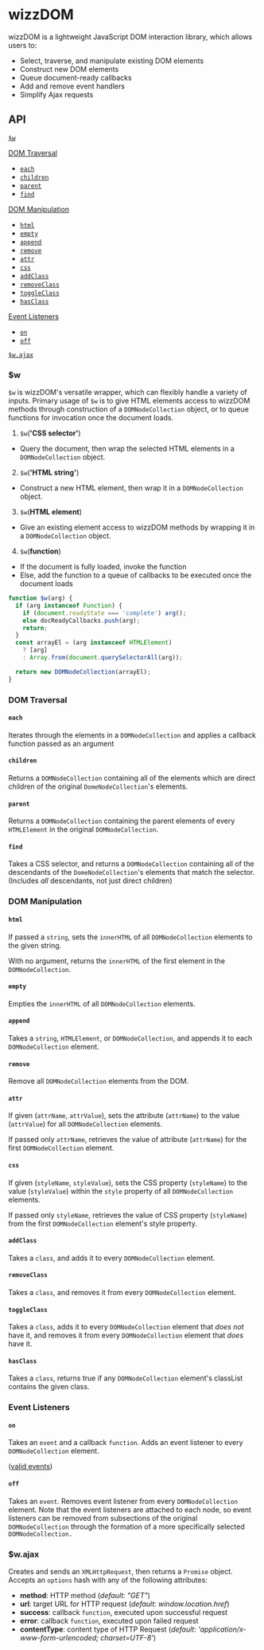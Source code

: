 # wizzDOM

wizzDOM is a lightweight JavaScript DOM interaction library, which allows users to:
  * Select, traverse, and manipulate existing DOM elements
  * Construct new DOM elements
  * Queue document-ready callbacks
  * Add and remove event handlers
  * Simplify Ajax requests

## API

[`$w`](#w)  

[DOM Traversal](#dom-traversal)  
  * [`each`](#each)  
  * [`children`](#children)  
  * [`parent`](#parent)
  * [`find`](#find)

[DOM Manipulation](#dom-manipulation)  
  * [`html`](#html)  
  * [`empty`](#empty)  
  * [`append`](#append)  
  * [`remove`](#remove)  
  * [`attr`](#attr)  
  * [`css`](#css)  
  * [`addClass`](#addclass)  
  * [`removeClass`](#removeclass)  
  * [`toggleClass`](#toggleclass)
  * [`hasClass`](#hasclass)


[Event Listeners](#event-listeners)  
  * [`on`](#on)  
  * [`off`](#off)  

[`$w.ajax`](#lajax)  

### $w

`$w` is wizzDOM's versatile wrapper, which can flexibly handle a variety of inputs. Primary usage of `$w` is to give HTML elements access to wizzDOM methods through construction of a `DOMNodeCollection` object, or to queue functions for invocation once the document loads.

1. `$w`(**'CSS selector'**)
  * Query the document, then wrap the selected HTML elements in a `DOMNodeCollection` object.


2. `$w`(**'HTML string'**)
  * Construct a new HTML element, then wrap it in a `DOMNodeCollection` object.


3. `$w`(**HTML element**)
  * Give an existing element access to wizzDOM methods by wrapping it in a `DOMNodeCollection` object.


4. `$w`(**function**)
  * If the document is fully loaded, invoke the function
  * Else, add the function to a queue of callbacks to be executed once the document loads

```javascript
function $w(arg) {
  if (arg instanceof Function) {
    if (document.readyState === 'complete') arg();
    else docReadyCallbacks.push(arg);
    return;
  }
  const arrayEl = (arg instanceof HTMLElement)
    ? [arg]
    : Array.from(document.querySelectorAll(arg));

  return new DOMNodeCollection(arrayEl);
}
```

### DOM Traversal

#### `each`

Iterates through the elements in a `DOMNodeCollection` and applies a callback function passed as an argument

#### `children`

Returns a `DOMNodeCollection` containing all of the elements which are direct children of the original `DomeNodeCollection`'s elements.

#### `parent`

Returns a `DOMNodeCollection` containing the parent elements of every `HTMLElement` in the original `DOMNodeCollection`.

#### `find`

Takes a CSS selector, and returns a `DOMNodeCollection` containing all of the descendants of the `DomeNodeCollection`'s elements that match the selector. (Includes *all* descendants, not just direct children)


### DOM Manipulation

#### `html`

If passed a `string`, sets the `innerHTML` of all `DOMNodeCollection` elements to the given string.

With no argument, returns the `innerHTML` of the first element in the `DOMNodeCollection`.  

#### `empty`

Empties the `innerHTML` of all `DOMNodeCollection` elements.

#### `append`

Takes a `string`, `HTMLElement`, or `DOMNodeCollection`, and appends it to each `DOMNodeCollection` element.

#### `remove`

Remove all `DOMNodeCollection` elements from the DOM.

#### `attr`

If given (`attrName`, `attrValue`), sets the attribute (`attrName`) to the value (`attrValue`) for all `DOMNodeCollection` elements.

If passed only `attrName`, retrieves the value of attribute (`attrName`) for the first `DOMNodeCollection` element.

#### `css`

If given (`styleName`, `styleValue`), sets the CSS property (`styleName`) to the value (`styleValue`) within the `style` property of all `DOMNodeCollection` elements.

If passed only `styleName`, retrieves the value of CSS property (`styleName`) from  the first `DOMNodeCollection` element's style property.

#### `addClass`

Takes a `class`, and adds it to every `DOMNodeCollection` element.

#### `removeClass`

Takes a `class`, and removes it from every `DOMNodeCollection` element.

#### `toggleClass`

Takes a `class`, adds it to every `DOMNodeCollection` element that *does not* have it, and removes it from every `DOMNodeCollection` element that *does* have it.

#### `hasClass`

Takes a `class`, returns true if any `DOMNodeCollection` element's classList contains the given class.

### Event Listeners

#### `on`

Takes an `event` and a callback `function`.
Adds an event listener to every `DOMNodeCollection` element.

([valid events](https://developer.mozilla.org/en-US/docs/Web/Events))

#### `off`

Takes an `event`. Removes event listener from every `DOMNodeCollection` element. Note that the event listeners are attached to each node, so event listeners can be removed from subsections of the original `DOMNodeCollection` through the formation of a more specifically selected `DOMNodeCollection.`

### $w.ajax

Creates and sends an `XMLHttpRequest`, then returns a `Promise` object.  Accepts an `options` hash with any of the following attributes:
  * __method__: HTTP method (*default: "GET"*)
  * __url__: target URL for HTTP request (*default: window.location.href*)
  * __success__: callback `function`, executed upon successful request
  * __error__: callback `function`, executed upon failed request
  * __contentType__: content type of HTTP Request (*default: 'application/x-www-form-urlencoded; charset=UTF-8'*)
